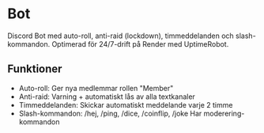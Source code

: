 # Bot

Discord Bot med auto-roll, anti-raid (lockdown), timmeddelanden och slash-kommandon. 
Optimerad för 24/7-drift på Render med UptimeRobot.

## Funktioner
- Auto-roll: Ger nya medlemmar rollen "Member"
- Anti-raid: Varning + automatiskt lås av alla textkanaler
- Timmeddelanden: Skickar automatiskt meddelande varje 2 timme
- Slash-kommandon: /hej, /ping, /dice, /coinflip, /joke            Har moderering-kommandon 


